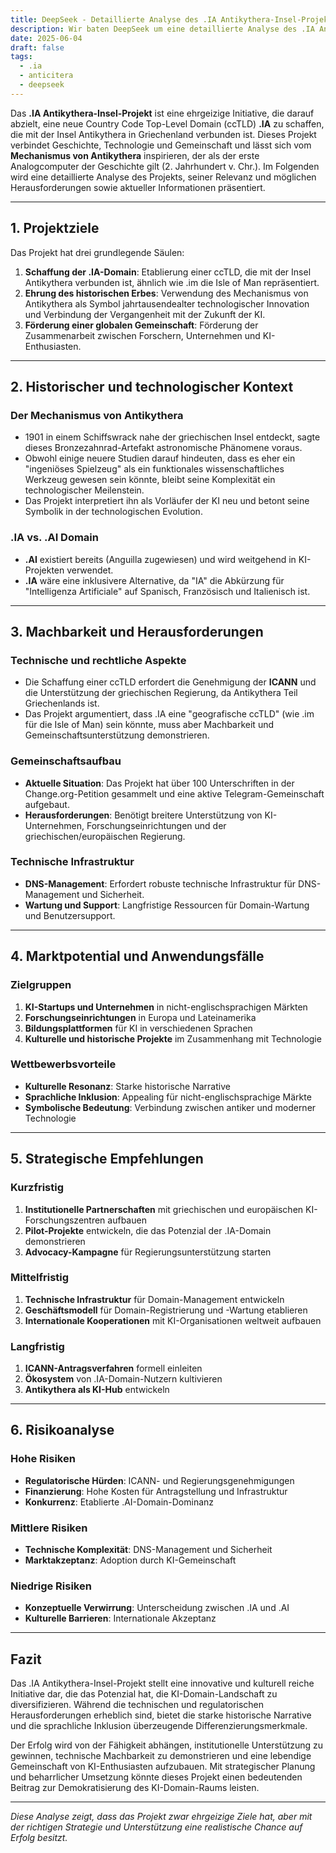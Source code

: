 ```yaml
---
title: DeepSeek - Detaillierte Analyse des .IA Antikythera-Insel-Projekts
description: Wir baten DeepSeek um eine detaillierte Analyse des .IA Antikythera-Insel-Projekts.
date: 2025-06-04
draft: false
tags:
  - .ia
  - anticitera
  - deepseek
---
```


Das **.IA Antikythera-Insel-Projekt** ist eine ehrgeizige Initiative, die darauf abzielt, eine neue Country Code Top-Level Domain (ccTLD) **.IA** zu schaffen, die mit der Insel Antikythera in Griechenland verbunden ist. Dieses Projekt verbindet Geschichte, Technologie und Gemeinschaft und lässt sich vom **Mechanismus von Antikythera** inspirieren, der als der erste Analogcomputer der Geschichte gilt (2. Jahrhundert v. Chr.). Im Folgenden wird eine detaillierte Analyse des Projekts, seiner Relevanz und möglichen Herausforderungen sowie aktueller Informationen präsentiert.

---

## **1. Projektziele**
Das Projekt hat drei grundlegende Säulen:
1. **Schaffung der .IA-Domain**: Etablierung einer ccTLD, die mit der Insel Antikythera verbunden ist, ähnlich wie .im die Isle of Man repräsentiert.
2. **Ehrung des historischen Erbes**: Verwendung des Mechanismus von Antikythera als Symbol jahrtausendealter technologischer Innovation und Verbindung der Vergangenheit mit der Zukunft der KI.
3. **Förderung einer globalen Gemeinschaft**: Förderung der Zusammenarbeit zwischen Forschern, Unternehmen und KI-Enthusiasten.

---

## **2. Historischer und technologischer Kontext**
### **Der Mechanismus von Antikythera**
- 1901 in einem Schiffswrack nahe der griechischen Insel entdeckt, sagte dieses Bronzezahnrad-Artefakt astronomische Phänomene voraus.
- Obwohl einige neuere Studien darauf hindeuten, dass es eher ein "ingeniöses Spielzeug" als ein funktionales wissenschaftliches Werkzeug gewesen sein könnte, bleibt seine Komplexität ein technologischer Meilenstein.
- Das Projekt interpretiert ihn als Vorläufer der KI neu und betont seine Symbolik in der technologischen Evolution.

### **.IA vs. .AI Domain**
- **.AI** existiert bereits (Anguilla zugewiesen) und wird weitgehend in KI-Projekten verwendet.
- **.IA** wäre eine inklusivere Alternative, da "IA" die Abkürzung für "Intelligenza Artificiale" auf Spanisch, Französisch und Italienisch ist.

---

## **3. Machbarkeit und Herausforderungen**
### **Technische und rechtliche Aspekte**
- Die Schaffung einer ccTLD erfordert die Genehmigung der **ICANN** und die Unterstützung der griechischen Regierung, da Antikythera Teil Griechenlands ist.
- Das Projekt argumentiert, dass .IA eine "geografische ccTLD" (wie .im für die Isle of Man) sein könnte, muss aber Machbarkeit und Gemeinschaftsunterstützung demonstrieren.

### **Gemeinschaftsaufbau**
- **Aktuelle Situation**: Das Projekt hat über 100 Unterschriften in der Change.org-Petition gesammelt und eine aktive Telegram-Gemeinschaft aufgebaut.
- **Herausforderungen**: Benötigt breitere Unterstützung von KI-Unternehmen, Forschungseinrichtungen und der griechischen/europäischen Regierung.

### **Technische Infrastruktur**
- **DNS-Management**: Erfordert robuste technische Infrastruktur für DNS-Management und Sicherheit.
- **Wartung und Support**: Langfristige Ressourcen für Domain-Wartung und Benutzersupport.

---

## **4. Marktpotential und Anwendungsfälle**
### **Zielgruppen**
1. **KI-Startups und Unternehmen** in nicht-englischsprachigen Märkten
2. **Forschungseinrichtungen** in Europa und Lateinamerika
3. **Bildungsplattformen** für KI in verschiedenen Sprachen
4. **Kulturelle und historische Projekte** im Zusammenhang mit Technologie

### **Wettbewerbsvorteile**
- **Kulturelle Resonanz**: Starke historische Narrative
- **Sprachliche Inklusion**: Appealing für nicht-englischsprachige Märkte
- **Symbolische Bedeutung**: Verbindung zwischen antiker und moderner Technologie

---

## **5. Strategische Empfehlungen**
### **Kurzfristig**
1. **Institutionelle Partnerschaften** mit griechischen und europäischen KI-Forschungszentren aufbauen
2. **Pilot-Projekte** entwickeln, die das Potenzial der .IA-Domain demonstrieren
3. **Advocacy-Kampagne** für Regierungsunterstützung starten

### **Mittelfristig**
1. **Technische Infrastruktur** für Domain-Management entwickeln
2. **Geschäftsmodell** für Domain-Registrierung und -Wartung etablieren
3. **Internationale Kooperationen** mit KI-Organisationen weltweit aufbauen

### **Langfristig**
1. **ICANN-Antragsverfahren** formell einleiten
2. **Ökosystem** von .IA-Domain-Nutzern kultivieren
3. **Antikythera als KI-Hub** entwickeln

---

## **6. Risikoanalyse**
### **Hohe Risiken**
- **Regulatorische Hürden**: ICANN- und Regierungsgenehmigungen
- **Finanzierung**: Hohe Kosten für Antragstellung und Infrastruktur
- **Konkurrenz**: Etablierte .AI-Domain-Dominanz

### **Mittlere Risiken**
- **Technische Komplexität**: DNS-Management und Sicherheit
- **Marktakzeptanz**: Adoption durch KI-Gemeinschaft

### **Niedrige Risiken**
- **Konzeptuelle Verwirrung**: Unterscheidung zwischen .IA und .AI
- **Kulturelle Barrieren**: Internationale Akzeptanz

---

## **Fazit**
Das .IA Antikythera-Insel-Projekt stellt eine innovative und kulturell reiche Initiative dar, die das Potenzial hat, die KI-Domain-Landschaft zu diversifizieren. Während die technischen und regulatorischen Herausforderungen erheblich sind, bietet die starke historische Narrative und die sprachliche Inklusion überzeugende Differenzierungsmerkmale.

Der Erfolg wird von der Fähigkeit abhängen, institutionelle Unterstützung zu gewinnen, technische Machbarkeit zu demonstrieren und eine lebendige Gemeinschaft von KI-Enthusiasten aufzubauen. Mit strategischer Planung und beharrlicher Umsetzung könnte dieses Projekt einen bedeutenden Beitrag zur Demokratisierung des KI-Domain-Raums leisten.

---

*Diese Analyse zeigt, dass das Projekt zwar ehrgeizige Ziele hat, aber mit der richtigen Strategie und Unterstützung eine realistische Chance auf Erfolg besitzt.*